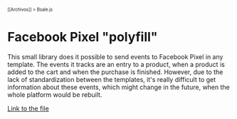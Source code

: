 <sub><sup>[[Archivos]] > Bsale.js</sup></sub>

# Facebook Pixel "polyfill"

This small library does it possible to send events to Facebook Pixel in any template. The events it tracks are an entry to a product, when a product is added to the cart and when the purchase is finished. However, due to the lack of standardization between the templates, it's really difficult to get information about these events, which might change in the future, when the whole platform would be rebuilt.

[Link to the file](https://github.com/gmontero/bsale-market-design-doc/blob/master/common/pixel_polyfill.js)